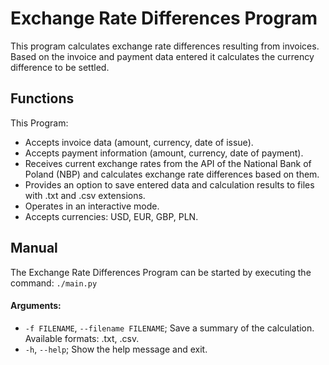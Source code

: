 # Exchange Rate Differences Program
This program calculates exchange rate differences resulting from invoices. Based on the invoice and payment data entered it calculates the currency difference to be settled.

## Functions
This Program:
- Accepts invoice data (amount, currency, date of issue).
- Accepts payment information (amount, currency, date of payment).
- Receives current exchange rates from the API of the National Bank of Poland (NBP) and calculates exchange rate differences based on them.
- Provides an option to save entered data and calculation results to files with .txt and .csv extensions.
- Operates in an interactive mode.
- Accepts currencies: USD, EUR, GBP, PLN.

## Manual
The Exchange Rate Differences Program can be started by executing the command: 
`./main.py`

#### Arguments:

- `-f FILENAME`, `--filename FILENAME`;    Save a summary of the calculation. Available formats: .txt, .csv.
- `-h`, `--help`;    Show the help message and exit.

